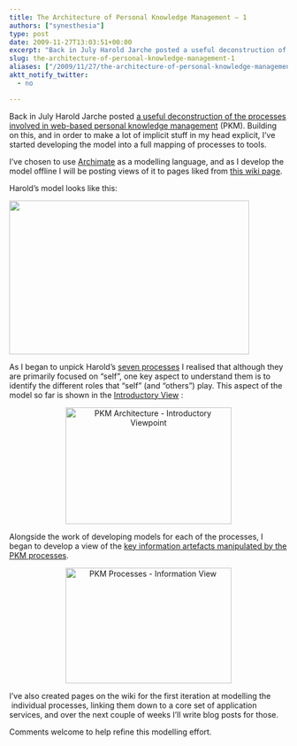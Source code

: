 ```yaml
---
title: The Architecture of Personal Knowledge Management – 1
authors: ["synesthesia"]
type: post
date: 2009-11-27T13:03:51+00:00
excerpt: "Back in July Harold Jarche posted a useful deconstruction of the processes involved in web-based personal knowledge management (PKM). Building on this, and in order to make a lot of implicit stuff in my head explicit, I've started developing the model into a full mapping of processes to tools."
slug: the-architecture-of-personal-knowledge-management-1 
aliases: ["/2009/11/27/the-architecture-of-personal-knowledge-management-1"]
aktt_notify_twitter:
  - no

---
```

Back in July Harold Jarche posted  [a useful deconstruction of the processes involved in web-based personal knowledge management][1] (PKM). Building on this, and in order to make a lot of implicit stuff in my head explicit, I&#8217;ve started developing the model into a full mapping of processes to tools.

I&#8217;ve chosen to use [Archimate][2] as a modelling language, and as I develop the model offline I will be posting views of it to pages liked from [this wiki page][3].

Harold&#8217;s model looks like this:

[<img class="aligncenter" title="PKM Processes - by Harold Jarche" src="https://www.jarche.com/wp-content/uploads/2008/06/pkm-flow.jpg" alt="" width="434" height="278" />][1]

As I began to unpick Harold&#8217;s [seven processes][1] I realised that although they are primarily focused on &#8220;self&#8221;, one key aspect to understand them is to identify the different roles that &#8220;self&#8221; (and &#8220;others&#8221;) play. This aspect of the model so far is shown in the [Introductory View][4] :

<p style="text-align: center;">
  <a href="https://www.synesthesia.co.uk/wikka/PKMHighLevelProcessView"><img class="aligncenter size-medium wp-image-1508" title="PKM Architecture - Introductory Viewpoint (click for detail)" src="https://www.synesthesia.co.uk/blog/wp-content/uploads/2009/11/Introductory-Viewpoint-300x211.png" alt="PKM Architecture - Introductory Viewpoint" width="300" height="211" /></a>
</p>

Alongside the work of developing models for each of the processes, I began to develop a view of the [key information artefacts manipulated by the PKM processes][5].

<p style="text-align: center;">
  <a href="https://www.synesthesia.co.uk/wikka/PKMInformationView/"><img class="aligncenter size-medium wp-image-1534" title="PKM Processes - Information View" src="https://www.synesthesia.co.uk/blog/wp-content/uploads/2009/11/Information-View1-300x209.png" alt="PKM Processes - Information View" width="300" height="209" /></a>
</p>

I&#8217;ve also created pages on the wiki for the first iteration at modelling the  individual processes, linking them down to a core set of application services, and over the next couple of weeks I&#8217;ll write blog posts for those.

Comments welcome to help refine this modelling effort.

 [1]: https://www.jarche.com/2009/07/creating-your-pkm-processes/
 [2]: https://www.archimate.org/
 [3]: https://www.synesthesia.co.uk/wikka/PKMArchitecture
 [4]: https://www.synesthesia.co.uk/wikka/PKMHighLevelProcessView
 [5]: https://www.synesthesia.co.uk/wikka/PKMInformationView